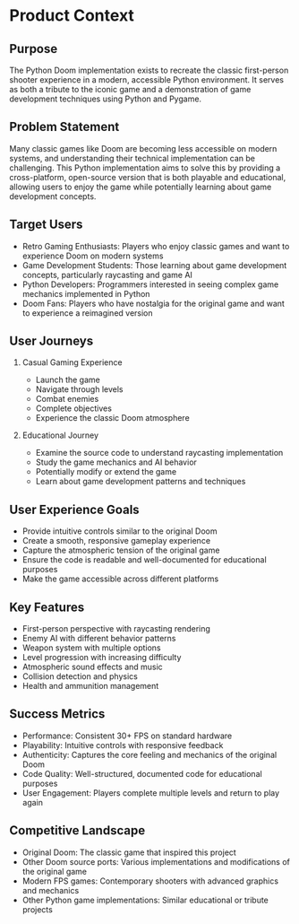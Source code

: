 # Product Context

## Purpose
The Python Doom implementation exists to recreate the classic first-person shooter experience in a modern, accessible Python environment. It serves as both a tribute to the iconic game and a demonstration of game development techniques using Python and Pygame.

## Problem Statement
Many classic games like Doom are becoming less accessible on modern systems, and understanding their technical implementation can be challenging. This Python implementation aims to solve this by providing a cross-platform, open-source version that is both playable and educational, allowing users to enjoy the game while potentially learning about game development concepts.

## Target Users
- Retro Gaming Enthusiasts: Players who enjoy classic games and want to experience Doom on modern systems
- Game Development Students: Those learning about game development concepts, particularly raycasting and game AI
- Python Developers: Programmers interested in seeing complex game mechanics implemented in Python
- Doom Fans: Players who have nostalgia for the original game and want to experience a reimagined version

## User Journeys
1. Casual Gaming Experience
   - Launch the game
   - Navigate through levels
   - Combat enemies
   - Complete objectives
   - Experience the classic Doom atmosphere

2. Educational Journey
   - Examine the source code to understand raycasting implementation
   - Study the game mechanics and AI behavior
   - Potentially modify or extend the game
   - Learn about game development patterns and techniques

## User Experience Goals
- Provide intuitive controls similar to the original Doom
- Create a smooth, responsive gameplay experience
- Capture the atmospheric tension of the original game
- Ensure the code is readable and well-documented for educational purposes
- Make the game accessible across different platforms

## Key Features
- First-person perspective with raycasting rendering
- Enemy AI with different behavior patterns
- Weapon system with multiple options
- Level progression with increasing difficulty
- Atmospheric sound effects and music
- Collision detection and physics
- Health and ammunition management

## Success Metrics
- Performance: Consistent 30+ FPS on standard hardware
- Playability: Intuitive controls with responsive feedback
- Authenticity: Captures the core feeling and mechanics of the original Doom
- Code Quality: Well-structured, documented code for educational purposes
- User Engagement: Players complete multiple levels and return to play again

## Competitive Landscape
- Original Doom: The classic game that inspired this project
- Other Doom source ports: Various implementations and modifications of the original game
- Modern FPS games: Contemporary shooters with advanced graphics and mechanics
- Other Python game implementations: Similar educational or tribute projects
